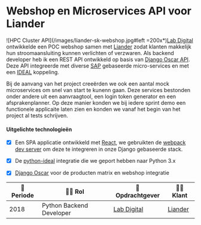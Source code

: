 # Webshop en Microservices API voor Liander

![HPC Cluster API](/images/liander-sk-webshop.jpg#left =200x*)[Lab Digital](https://www.labdigital.nl/) ontwikkelde een POC webshop samen met [Liander](https://www.liander.nl/) zodat klanten makkelijk hun stroomaansluiting kunnen verlichten of verzwaren. Als backend developer heb ik een REST API ontwikkeld op basis van [Django Oscar API](https://github.com/django-oscar/django-oscar-api). Deze API integreerde met diverse [SAP](https://www.sap.com/index.html) gebaseerde micro-services en met een [IDEAL](https://www.ideal.nl/en/businesses/offer-ideal/) koppeling.

Bij de aanvang van het project creeërden we ook een aantal mock microservices om snel van start te kunenn gaan. Deze services bestonden onder andere uit een aanvraagtool, een login token generator en een afsprakenplanner. Op deze manier konden we bij iedere sprint demo een functionele applicaite laten zien en konden we vanaf het begin van het project al tests schrijven.

#### Uitgelichte technologieën
- [x] Een SPA applicatie ontwikkeld met [React](https://reactjs.org/), we gebruikten de [webpack dev server](https://webpack.js.org/guides/development/#using-webpack-dev-server) om deze te integreren in onze Django gebaseerde stack.
- [x] De [python-ideal](https://github.com/maykinmedia/python-ideal) integratie die we geport hebben naar Python 3.x
- [x] [Django Oscar](https://github.com/django-oscar/django-oscar) voor de producten matrix en webshop integratie


| :calendar: Periode  | :man_technologist: Rol   | :office: Opdrachtgever                   | :man_office_worker: Klant        |
| ------------------- | ------------------------ | ---------------------------------------- | -------------------------------- |
| 2018                | Python Backend Developer | [Lab Digital](https://www.labdigital.nl) | [Liander](http://www.liander.nl) |

